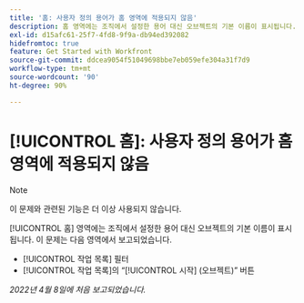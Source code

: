 ```yaml
---
title: '홈: 사용자 정의 용어가 홈 영역에 적용되지 않음'
description: 홈 영역에는 조직에서 설정한 용어 대신 오브젝트의 기본 이름이 표시됩니다. 이 문제는 여러 영역에서 보고되었습니다.
exl-id: d15afc61-25f7-4fd8-9f9a-db94ed392082
hidefromtoc: true
feature: Get Started with Workfront
source-git-commit: ddcea9054f51049698bbe7eb059efe304a31f7d9
workflow-type: tm+mt
source-wordcount: '90'
ht-degree: 90%

---
```


# [!UICONTROL 홈]: 사용자 정의 용어가 홈 영역에 적용되지 않음

>[!NOTE]
>
>이 문제와 관련된 기능은 더 이상 사용되지 않습니다.

[!UICONTROL 홈] 영역에는 조직에서 설정한 용어 대신 오브젝트의 기본 이름이 표시됩니다. 이 문제는 다음 영역에서 보고되었습니다.

* [!UICONTROL 작업 목록] 필터
* [!UICONTROL 작업 목록]의 “[!UICONTROL 시작] (오브젝트)” 버튼

_2022년 4월 8일에 처음 보고되었습니다._
